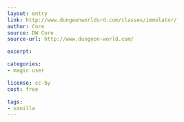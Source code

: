 ```yaml
---
layout: entry
link: http://www.dungeonworldsrd.com/classes/immolator/
author: Core
source: DW Core
source-url: http://www.dungeon-world.com/

excerpt:

categories:
- magic user

license: cc-by
cost: free

tags:
- vanilla
---
```

